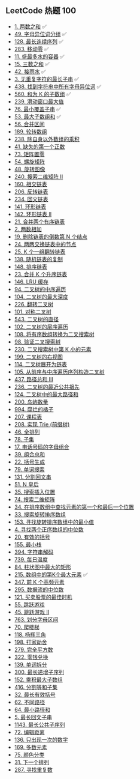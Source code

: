 ## LeetCode 热题 100

- [1. 两数之和](./src/TwoSum.java) ✅
- [49. 字母异位词分组](./src/GroupAnagrams.java) ✅
- [128. 最长连续序列](./src/LongestConsecutive.java) ✅
- [283. 移动零](./src/MoveZeroes.java) ✅
- [11. 盛最多水的容器](./src/MaxArea.java) ✅
- [15. 三数之和](./src/ThreeSum.java) ✅
- [42. 接雨水](./src/Trap.java) ✅
- [3. 无重复字符的最长子串](./src/LengthOfLongestSubstring.java) ✅
- [438. 找到字符串中所有字母异位词](./src/FindAnagrams.java) ✅
- [560. 和为 K 的子数组](./src/SubarraySum.java) ✅
- [239. 滑动窗口最大值](./src/MaxSlidingWindow.java)
- [76. 最小覆盖子串](./src/MinWindow.java) ✅
- [53. 最大子数组和](./src/MaxSubArray.java) ✅
- [56. 合并区间](./src/Merge.java)
- [189. 轮转数组](./src/Rotate.java)
- [238. 除自身以外数组的乘积](./src/ProductExceptSelf.java)
- [41. 缺失的第一个正数](./src/FirstMissingPositive.java)
- [73. 矩阵置零](./src/SetZeroes.java)
- [54. 螺旋矩阵](./src/SpiralOrder.java)
- [48. 旋转图像](./src/RotateImage.java)
- [240. 搜索二维矩阵 II](./src/SearchMatrix.java)
- [160. 相交链表](./src/GetIntersectionNode.java)
- [206. 反转链表](./src/ReverseList.java)
- [234. 回文链表](./src/IsPalindrome.java)
- [141. 环形链表](./src/HasCycle.java)
- [142. 环形链表 II](./src/DetectCycle.java)
- [21. 合并两个有序链表](./src/MergeTwoLists.java)
- [2. 两数相加](./src/AddTwoNumbers.java)
- [19. 删除链表的倒数第 N 个结点](./src/RemoveNthFromEnd.java)
- [24. 两两交换链表中的节点](./src/SwapPairs.java)
- [25. K 个一组翻转链表](./src/ReverseKGroup.java)
- [138. 随机链表的复制](./src/CopyRandomList.java)
- [148. 排序链表](./src/SortList.java)
- [23. 合并 K 个升序链表](./src/MergeKLists.java)
- [146. LRU 缓存](./src/LRUCache.java)
- [94. 二叉树的中序遍历](./src/InorderTraversal.java)
- [104. 二叉树的最大深度](./src/MaxDepth.java)
- [226. 翻转二叉树](./src/InvertTree.java)
- [101. 对称二叉树](./src/IsSymmetric.java)
- [543. 二叉树的直径](./src/DiameterOfBinaryTree.java)
- [102. 二叉树的层序遍历](./src/LevelOrder.java)
- [108. 将有序数组转换为二叉搜索树](./src/SortedArrayToBST.java)
- [98. 验证二叉搜索树](./src/IsValidBST.java)
- [230. 二叉搜索树中第 K 小的元素](./src/KthSmallest.java)
- [199. 二叉树的右视图](./src/RightSideView.java)
- [114. 二叉树展开为链表](./src/Flatten.java)
- [105. 从前序与中序遍历序列构造二叉树](./src/BuildTree.java)
- [437. 路径总和 III](./src/PathSum.java)
- [236. 二叉树的最近公共祖先](./src/LowestCommonAncestor.java)
- [124. 二叉树中的最大路径和](./src/MaxPathSum.java)
- [200. 岛屿数量](./src/NumIslands.java)
- [994. 腐烂的橘子](./src/OrangesRotting.java)
- [207. 课程表](./src/CanFinish.java)
- [208. 实现 Trie (前缀树)](./src/Trie.java)
- [46. 全排列](./src/Permute.java)
- [78. 子集](./src/Subsets.java)
- [17. 电话号码的字母组合](./src/LetterCombinations.java)
- [39. 组合总和](./src/CombinationSum.java)
- [22. 括号生成](./src/GenerateParenthesis.java)
- [79. 单词搜索](./src/Exist.java)
- [131. 分割回文串](./src/Partition.java)
- [51. N 皇后](./src/SolveNQueens.java)
- [35. 搜索插入位置](./src/SearchInsert.java)
- [74. 搜索二维矩阵](./src/Search2DMatrix.java)
- [34. 在排序数组中查找元素的第一个和最后一个位置](./src/SearchRange.java)
- [33. 搜索旋转排序数组](./src/Search.java)
- [153. 寻找旋转排序数组中的最小值](./src/FindMin.java)
- [4. 寻找两个正序数组的中位数](./src/FindMedianSortedArrays.java)
- [20. 有效的括号](./src/ValidParentheses.java)
- [155. 最小栈](./src/MinStack.java)
- [394. 字符串解码](./src/DecodeString.java)
- [739. 每日温度](./src/DailyTemperatures.java)
- [84. 柱状图中最大的矩形](./src/LargestRectangleArea.java)
- [215. 数组中的第K个最大元素](./src/FindKthLargest.java) ✅
- [347. 前 K 个高频元素](./src/TopKFrequent.java)
- [295. 数据流的中位数](./src/MedianFinder.java)
- [121. 买卖股票的最佳时机](./src/MaxProfit.java)
- [55. 跳跃游戏](./src/CanJump.java)
- [45. 跳跃游戏 II](./src/Jump.java)
- [763. 划分字母区间](./src/PartitionLabels.java)
- [70. 爬楼梯](./src/ClimbStairs.java)
- [118. 杨辉三角](./src/Generate.java)
- [198. 打家劫舍](./src/Rob.java)
- [279. 完全平方数](./src/NumSquares.java)
- [322. 零钱兑换](./src/CoinChange.java)
- [139. 单词拆分](./src/WordBreak.java)
- [300. 最长递增子序列](./src/LengthOfLIS.java)
- [152. 乘积最大子数组](./src/MaxProduct.java)
- [416. 分割等和子集](./src/CanPartition.java)
- [32. 最长有效括号](./src/LongestValidParentheses.java)
- [62. 不同路径](./src/UniquePaths.java)
- [64. 最小路径和](./src/MinPathSum.java)
- [5. 最长回文子串](./src/LongestPalindrome.java)
- [1143. 最长公共子序列](./src/LongestCommonSubsequence.java)
- [72. 编辑距离](./src/MinDistance.java)
- [136. 只出现一次的数字](./src/SingleNumber.java)
- [169. 多数元素](./src/MajorityElement.java)
- [75. 颜色分类](./src/SortColors.java)
- [31. 下一个排列](./src/NextPermutation.java)
- [287. 寻找重复数](./src/FindDuplicate.java)